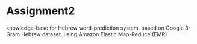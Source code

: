 # Assignment2
 knowledge-base for Hebrew word-prediction system, based on Google 3-Gram Hebrew dataset, using Amazon Elastic Map-Reduce (EMR)
